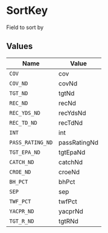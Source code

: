 # SortKey

Field to sort by


## Values

| Name             | Value            |
| ---------------- | ---------------- |
| `COV`            | cov              |
| `COV_ND`         | covNd            |
| `TGT_ND`         | tgtNd            |
| `REC_ND`         | recNd            |
| `REC_YDS_ND`     | recYdsNd         |
| `REC_TD_ND`      | recTdNd          |
| `INT`            | int              |
| `PASS_RATING_ND` | passRatingNd     |
| `TGT_EPA_ND`     | tgtEpaNd         |
| `CATCH_ND`       | catchNd          |
| `CROE_ND`        | croeNd           |
| `BH_PCT`         | bhPct            |
| `SEP`            | sep              |
| `TWF_PCT`        | twfPct           |
| `YACPR_ND`       | yacprNd          |
| `TGT_R_ND`       | tgtRNd           |